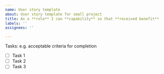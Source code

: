 ```yaml
---
name: User story template
about: User story template for small project
title: As a **role** I can **capability** so that **received benefit**
labels: ''
assignees: ''

---
```


Tasks: e.g. acceptable criteria for completion
- [ ] Task 1
- [ ] Task 2
- [ ] Task 3
